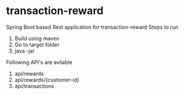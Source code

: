 # transaction-reward
Spring Boot based Rest application for transaction-reward 
Steps to run
  1. Build using maven
  2. Go to target folder
  3. java -jar <jar-file>
  
Following API's are avilable 
  1. api/rewards
  2. api/rewards/{customer-id}
  3. api/transactions
